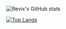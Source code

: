 
![Revix's GitHub stats](https://github-readme-stats.vercel.app/api?username=revix-0&show_icons=true&theme=solarized-light&border_color=#0173BD)

[![Top Langs](https://github-readme-stats.vercel.app/api/top-langs/?username=revix-0&layout=compact&theme=solarized-light)](https://github.com/anuraghazra/github-readme-stats)

